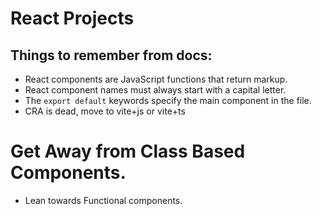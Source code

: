 # React Projects



## Things to remember from docs:
- React components are JavaScript functions that return markup.
- React component names must always start with a capital letter.
- The <code>export default</code> keywords specify the main component in the file.
- CRA is dead, move to vite+js or vite+ts


# Get Away from Class Based Components.
- Lean towards Functional components.
